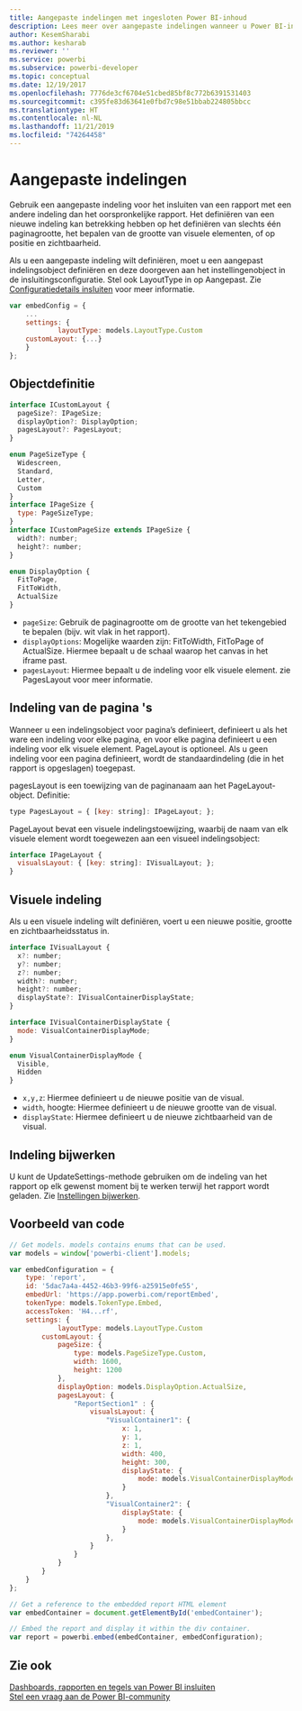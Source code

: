 ```yaml
---
title: Aangepaste indelingen met ingesloten Power BI-inhoud
description: Lees meer over aangepaste indelingen wanneer u Power BI-inhoud in uw toepassing insluit.
author: KesemSharabi
ms.author: kesharab
ms.reviewer: ''
ms.service: powerbi
ms.subservice: powerbi-developer
ms.topic: conceptual
ms.date: 12/19/2017
ms.openlocfilehash: 7776de3cf6704e51cbed85bf8c772b6391531403
ms.sourcegitcommit: c395fe83d63641e0fbd7c98e51bbab224805bbcc
ms.translationtype: HT
ms.contentlocale: nl-NL
ms.lasthandoff: 11/21/2019
ms.locfileid: "74264458"
---
```

# <a name="custom-layouts"></a>Aangepaste indelingen

Gebruik een aangepaste indeling voor het insluiten van een rapport met een andere indeling dan het oorspronkelijke rapport. Het definiëren van een nieuwe indeling kan betrekking hebben op het definiëren van slechts één paginagrootte, het bepalen van de grootte van visuele elementen, of op positie en zichtbaarheid.

Als u een aangepaste indeling wilt definiëren, moet u een aangepast indelingsobject definiëren en deze doorgeven aan het instellingenobject in de insluitingsconfiguratie. Stel ook LayoutType in op Aangepast. Zie [Configuratiedetails insluiten](https://github.com/Microsoft/PowerBI-JavaScript/wiki/Embed-Configuration-Details) voor meer informatie.

```javascript
var embedConfig = {
    ...
    settings: {
            layoutType: models.LayoutType.Custom
    customLayout: {...}
    }
};
```

## <a name="object-definition"></a>Objectdefinitie

```javascript
interface ICustomLayout {
  pageSize?: IPageSize;
  displayOption?: DisplayOption;
  pagesLayout?: PagesLayout;
}

enum PageSizeType {
  Widescreen,
  Standard,
  Letter,
  Custom
}
interface IPageSize {
  type: PageSizeType;
}
interface ICustomPageSize extends IPageSize {
  width?: number;
  height?: number;
}

enum DisplayOption {
  FitToPage,
  FitToWidth,
  ActualSize
}
```

- `pageSize`: Gebruik de paginagrootte om de grootte van het tekengebied te bepalen (bijv. wit vlak in het rapport).
- `displayOptions`: Mogelijke waarden zijn: FitToWidth, FitToPage of ActualSize. Hiermee bepaalt u de schaal waarop het canvas in het iframe past.
- `pagesLayout`: Hiermee bepaalt u de indeling voor elk visuele element. zie PagesLayout voor meer informatie.

## <a name="pages-layout"></a>Indeling van de pagina 's

Wanneer u een indelingsobject voor pagina’s definieert, definieert u als het ware een indeling voor elke pagina, en voor elke pagina definieert u een indeling voor elk visuele element.
PageLayout is optioneel. Als u geen indeling voor een pagina definieert, wordt de standaardindeling (die in het rapport is opgeslagen) toegepast.

pagesLayout is een toewijzing van de paginanaam aan het PageLayout-object. Definitie:

```javascript
type PagesLayout = { [key: string]: IPageLayout; };
```

PageLayout bevat een visuele indelingstoewijzing, waarbij de naam van elk visuele element wordt toegewezen aan een visueel indelingsobject:

```javascript
interface IPageLayout {
  visualsLayout: { [key: string]: IVisualLayout; };
}
```

## <a name="visual-layout"></a>Visuele indeling

Als u een visuele indeling wilt definiëren, voert u een nieuwe positie, grootte en zichtbaarheidsstatus in.

```javascript
interface IVisualLayout {
  x?: number;
  y?: number;
  z?: number;
  width?: number;
  height?: number;
  displayState?: IVisualContainerDisplayState;
}

interface IVisualContainerDisplayState {
  mode: VisualContainerDisplayMode;
}

enum VisualContainerDisplayMode {
  Visible,
  Hidden
}
```

- `x,y,z`: Hiermee definieert u de nieuwe positie van de visual.
- `width`, hoogte: Hiermee definieert u de nieuwe grootte van de visual.
- `displayState`: Hiermee definieert u de nieuwe zichtbaarheid van de visual.

## <a name="update-layout"></a>Indeling bijwerken

U kunt de UpdateSettings-methode gebruiken om de indeling van het rapport op elk gewenst moment bij te werken terwijl het rapport wordt geladen. Zie [Instellingen bijwerken](https://github.com/Microsoft/PowerBI-JavaScript/wiki/Update-Settings).

## <a name="code-example"></a>Voorbeeld van code

```javascript
// Get models. models contains enums that can be used.
var models = window['powerbi-client'].models;

var embedConfiguration = {
    type: 'report',
    id: '5dac7a4a-4452-46b3-99f6-a25915e0fe55',
    embedUrl: 'https://app.powerbi.com/reportEmbed',
    tokenType: models.TokenType.Embed,
    accessToken: 'H4...rf',
    settings: {
            layoutType: models.LayoutType.Custom
        customLayout: {
            pageSize: {
                type: models.PageSizeType.Custom,
                width: 1600,
                height: 1200
            },
            displayOption: models.DisplayOption.ActualSize,
            pagesLayout: {
                "ReportSection1" : {
                    visualsLayout: {
                        "VisualContainer1": {
                            x: 1,
                            y: 1,
                            z: 1,
                            width: 400,
                            height: 300,
                            displayState: {
                                mode: models.VisualContainerDisplayMode.Visible
                            }
                        },
                        "VisualContainer2": {
                            displayState: {
                                mode: models.VisualContainerDisplayMode.Hidden
                            }
                        },
                    }
                }
            }
        }
    }
};

// Get a reference to the embedded report HTML element
var embedContainer = document.getElementById('embedContainer');

// Embed the report and display it within the div container.
var report = powerbi.embed(embedContainer, embedConfiguration);
```

## <a name="see-also"></a>Zie ook

[Dashboards, rapporten en tegels van Power BI insluiten](embedding-content.md)   
[Stel een vraag aan de Power BI-community](https://community.powerbi.com/)